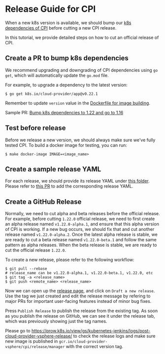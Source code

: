 # Release Guide for CPI

When a new k8s version is available, we should bump our [k8s dependencies of CPI](https://github.com/kubernetes/cloud-provider-vsphere/blob/master/go.mod) before cutting a new CPI release.

In this tutorial, we provide detailed steps on how to cut an official release of CPI.

## Create a PR to bump k8s dependencies

We recommend upgrading and downgrading of CPI dependencies using `go get`, which will automatically update the `go.mod` file.

For example, to upgrade a dependency to the latest version:

```shell
$ go get k8s.io/cloud-provider/app@v0.22.1
```

Remember to update `version` value in the [Dockerfile for image building](https://github.com/kubernetes/cloud-provider-vsphere/blob/master/cluster/images/controller-manager/Dockerfile#L36).

Sample PR: [Bump k8s dependencies to 1.22 and go to 1.16](https://github.com/kubernetes/cloud-provider-vsphere/pull/496)

## Test before release

Before we release a new version, we should always make sure we've fully tested CPI. To build a docker image for testing, you can run:

```shell
$ make docker-image IMAGE=<image_name>
```

## Create a sample release YAML

For each release, we should provide its release YAML under [this folder](https://github.com/kubernetes/cloud-provider-vsphere/tree/master/releases). Please refer to [this PR](https://github.com/kubernetes/cloud-provider-vsphere/pull/487) to add the corresponding release YAML.

## Create a GitHub Release

Normally, we need to cut alpha and beta releases before the official release. For example, before cutting `1.22.0` official release, we need to first create an alpha release named `v1.22.0-alpha.1`, and ensure that this alpha version of CPI is working. If a new bug occurs, we should fix that and cut another release named `v1.22.0-alpha.2`. Once the latest alpha release is stable, we are ready to cut a beta release named `v1.22.0-beta.1` and follow the same pattern as alpha releases. When the beta release is stable, we are ready to cut the official release `1.22.0`.

To create a new release, please refer to the following workflow:

```shell
$ git pull --rebase
# release_name can be v1.22.0-alpha.1, v1.22.0-beta.1, v1.22.0, etc
$ git tag -a <release_name>
$ git push <remote_name> <release_name>
```

Now we can open up the [release page](https://github.com/kubernetes/cloud-provider-vsphere/releases), and click on `Draft a new release`. Use the tag we just created and edit the release message by refering to major PRs for important user-facing features instead of minor bug fixes.

Press `Publish Release` to publish the release from the existing tag. As soon as you publish the release on GitHub, we can see it under the release tab, which was previously showing just the tag names.

Please go to https://prow.k8s.io/view/gs/kubernetes-jenkins/logs/post-cloud-provider-vsphere-release/ to check the release logs and make sure new image is published in `gcr.io/cloud-provider-vsphere/cpi/release/manager` with the correct version tag.
